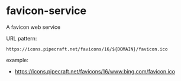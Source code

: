 # favicon-service

A favicon web service

URL pattern:

```
https://icons.pipecraft.net/favicons/16/${DOMAIN}/favicon.ico
```

example:

- https://icons.pipecraft.net/favicons/16/www.bing.com/favicon.ico
